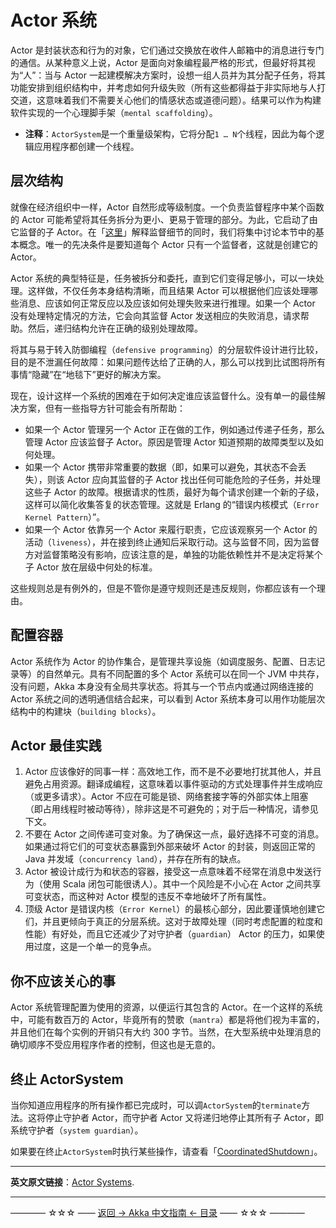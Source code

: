 # Actor 系统
Actor 是封装状态和行为的对象，它们通过交换放在收件人邮箱中的消息进行专门的通信。从某种意义上说，Actor 是面向对象编程最严格的形式，但最好将其视为“人”：当与 Actor 一起建模解决方案时，设想一组人员并为其分配子任务，将其功能安排到组织结构中，并考虑如何升级失败（所有这些都得益于非实际地与人打交道，这意味着我们不需要关心他们的情感状态或道德问题）。结果可以作为构建软件实现的一个心理脚手架（`mental scaffolding`）。

- **注释**：`ActorSystem`是一个重量级架构，它将分配`1 … N`个线程，因此为每个逻辑应用程序都创建一个线程。

## 层次结构
就像在经济组织中一样，Actor 自然形成等级制度。一个负责监督程序中某个函数的 Actor 可能希望将其任务拆分为更小、更易于管理的部分。为此，它启动了由它监督的子 Actor。在「[这里](https://doc.akka.io/docs/akka/current/general/supervision.html)」解释监督细节的同时，我们将集中讨论本节中的基本概念。唯一的先决条件是要知道每个 Actor 只有一个监督者，这就是创建它的 Actor。

Actor 系统的典型特征是，任务被拆分和委托，直到它们变得足够小，可以一块处理。这样做，不仅任务本身结构清晰，而且结果 Actor 可以根据他们应该处理哪些消息、应该如何正常反应以及应该如何处理失败来进行推理。如果一个 Actor 没有处理特定情况的方法，它会向其监督 Actor 发送相应的失败消息，请求帮助。然后，递归结构允许在正确的级别处理故障。

将其与易于转入防御编程（`defensive programming`）的分层软件设计进行比较，目的是不泄漏任何故障：如果问题传达给了正确的人，那么可以找到比试图将所有事情“隐藏”在“地毯下”更好的解决方案。

现在，设计这样一个系统的困难在于如何决定谁应该监督什么。没有单一的最佳解决方案，但有一些指导方针可能会有所帮助：

- 如果一个 Actor 管理另一个 Actor 正在做的工作，例如通过传递子任务，那么管理 Actor 应该监督子 Actor。原因是管理 Actor 知道预期的故障类型以及如何处理。
- 如果一个 Actor 携带非常重要的数据（即，如果可以避免，其状态不会丢失），则该 Actor 应向其监督的子 Actor 找出任何可能危险的子任务，并处理这些子 Actor 的故障。根据请求的性质，最好为每个请求创建一个新的子级，这样可以简化收集答复的状态管理。这就是 Erlang 的“错误内核模式（`Error Kernel Pattern`）”。
- 如果一个 Actor 依靠另一个 Actor 来履行职责，它应该观察另一个 Actor 的活动（`liveness`），并在接到终止通知后采取行动。这与监督不同，因为监督方对监督策略没有影响，应该注意的是，单独的功能依赖性并不是决定将某个子 Actor 放在层级中何处的标准。

这些规则总是有例外的，但是不管你是遵守规则还是违反规则，你都应该有一个理由。

## 配置容器

Actor 系统作为 Actor 的协作集合，是管理共享设施（如调度服务、配置、日志记录等）的自然单元。具有不同配置的多个 Actor 系统可以在同一个 JVM 中共存，没有问题，Akka 本身没有全局共享状态。将其与一个节点内或通过网络连接的 Actor 系统之间的透明通信结合起来，可以看到 Actor 系统本身可以用作功能层次结构中的构建块（`building blocks`）。

## Actor 最佳实践

 1. Actor 应该像好的同事一样：高效地工作，而不是不必要地打扰其他人，并且避免占用资源。翻译成编程，这意味着以事件驱动的方式处理事件并生成响应（或更多请求）。Actor 不应在可能是锁、网络套接字等的外部实体上阻塞（即占用线程时被动等待），除非这是不可避免的；对于后一种情况，请参见下文。
 2. 不要在 Actor 之间传递可变对象。为了确保这一点，最好选择不可变的消息。如果通过将它们的可变状态暴露到外部来破坏 Actor 的封装，则返回正常的 Java 并发域（`concurrency land`），并存在所有的缺点。
 3. Actor 被设计成行为和状态的容器，接受这一点意味着不经常在消息中发送行为（使用 Scala 闭包可能很诱人）。其中一个风险是不小心在 Actor 之间共享可变状态，而这种对 Actor 模型的违反不幸地破坏了所有属性。
 4. 顶级 Actor 是错误内核（`Error Kernel`）的最核心部分，因此要谨慎地创建它们，并且更倾向于真正的分层系统。这对于故障处理（同时考虑配置的粒度和性能）有好处，而且它还减少了对守护者（`guardian`） Actor 的压力，如果使用过度，这是一个单一的竞争点。

## 你不应该关心的事
Actor 系统管理配置为使用的资源，以便运行其包含的 Actor。在一个这样的系统中，可能有数百万的 Actor，毕竟所有的赞歌（`mantra`）都是将他们视为丰富的，并且他们在每个实例的开销只有大约 300 字节。当然，在大型系统中处理消息的确切顺序不受应用程序作者的控制，但这也是无意的。

## 终止 ActorSystem

当你知道应用程序的所有操作都已完成时，可以调`ActorSystem`的`terminate`方法。这将停止守护者 Actor，而守护者 Actor 又将递归地停止其所有子 Actor，即系统守护者（`system guardian`）。

如果要在终止`ActorSystem`时执行某些操作，请查看「[CoordinatedShutdown](https://doc.akka.io/docs/akka/current/actors.html#coordinated-shutdown)」。

----------

**英文原文链接**：[Actor Systems](https://doc.akka.io/docs/akka/current/general/actor-systems.html).


----------
———— ☆☆☆ —— [返回 -> Akka 中文指南 <- 目录](https://github.com/guobinhit/akka-guide/blob/master/README.md) —— ☆☆☆ ————